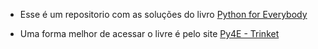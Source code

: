 - Esse é um repositorio com as soluções do livro [Python for Everybody](https://www.py4e.com/html3/02-variables)

- Uma forma melhor de acessar o livre é pelo site [Py4E - Trinket](https://books.trinket.io/pfe)
